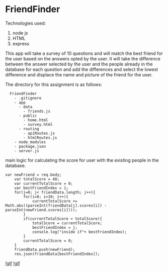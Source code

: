 # FriendFinder
Technologies used:
1. node js
2. HTML
3. express

This app will take a survey of 10 questions and will match the best friend for the user based on the answers opted by the user. It will take the difference between the answer selected by the user and the people already in the database for each question and add the differences and select the lowest difference and displace the name and picture of the friend for the user.

The directory for this assignment is as follows:
```
  FriendFinder
    - .gitignore
    - app
      - data
        - friends.js
      - public
        - home.html
        - survey.html
      - routing
        - apiRoutes.js
        - htmlRoutes.js
    - node_modules
    - package.json
    - server.js
  ```
main logic for calculating the score for user with the existing people in the database.

    var newFriend = req.body;
        var totalScore = 40;
        var currentTotalScore = 0;
        var bestFriendIndex = 1;
        for(j=0; j< friendData.length; j++){
            for(i=0; i<10; i++){
                currentTotalScore += Math.abs((parseInt(friendData[j].scores[i]) - parseInt(newFriend.scores[i])));
            }
            if(currentTotalScore < totalScore){
                totalScore = currentTotalScore;
                bestFriendIndex = j;
                console.log("inside if"+ bestFriendIndex);
            }
            currentTotalScore = 0;
        }
        friendData.push(newFriend);
		res.json(friendData[bestFriendIndex]);

[!gif]()
[!gif]()



